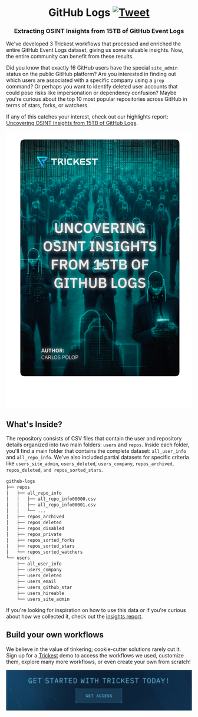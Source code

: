<h1 align="center">GitHub Logs <a href="https://twitter.com/intent/tweet?text=GitHub%20Logs%20-%20Extracting%20OSINT%20Insights%20from%2015TB%20of%20GitHub%20Event%20Logs%0A%0Ahttps%3A%2F%2Fgithub.com%2Ftrickest%2Fgithub-logs"><img src="https://img.shields.io/badge/Tweet--lightgrey?logo=twitter&style=social" alt="Tweet" height="20"/></a></h1>
<h3 align="center">Extracting OSINT Insights from 15TB of GitHub Event Logs</h3>

We've developed 3 Trickest workflows that processed and enriched the entire GitHub Event Logs dataset, giving us some valuable insights. Now, the entire community can benefit from these results.

Did you know that exactly 16 GitHub users have the special `site_admin` status on the public GitHub platform? Are you interested in finding out which users are associated with a specific company using a `grep` command? Or perhaps you want to identify deleted user accounts that could pose risks like impersonation or dependency confusion? Maybe you're curious about the top 10 most popular repositories across GitHub in terms of stars, forks, or watchers.

If any of this catches your interest, check out our highlights report: [Uncovering OSINT Insights from 15TB of GitHub Logs](https://trickest.com/reports/uncovering-github-osint-insights/).

<p align="center">
  <a href="https://trickest.com/reports/uncovering-github-osint-insights/"><img align="center" src="images/uncovering-github-osint-insights.png" /></a>
</p>

## What's Inside?
The repository consists of CSV files that contain the user and repository details organized into two main folders: `users` and `repos`. Inside each folder, you'll find a main folder that contains the complete dataset: `all_user_info` and `all_repo_info`. We've also included partial datasets for specific criteria like `users_site_admin`, `users_deleted`, `users_company`, `repos_archived`, `repos_deleted`, `and repos_sorted_stars`.

```
github-logs
├── repos
│   ├── all_repo_info
│   │   ├── all_repo_info00000.csv
│   │   ├── all_repo_info00001.csv
│   │   └── ...
│   ├── repos_archived
│   ├── repos_deleted
│   ├── repos_disabled
│   ├── repos_private
│   ├── repos_sorted_forks
│   ├── repos_sorted_stars
│   └── repos_sorted_watchers
└── users
    ├── all_user_info
    ├── users_company
    ├── users_deleted
    ├── users_email
    ├── users_github_star
    ├── users_hireable
    └── users_site_admin
```

If you're looking for inspiration on how to use this data or if you're curious about how we collected it, check out the [insights report](https://trickest.com/reports/uncovering-github-osint-insights/).

## Build your own workflows
We believe in the value of tinkering; cookie-cutter solutions rarely cut it. Sign up for a [Trickest](https://trickest.com) demo to access the workflows we used, customize them, explore many more workflows, or even create your own from scratch!

[<img src="images/banner.png" />](https://trickest-access.paperform.co/)
